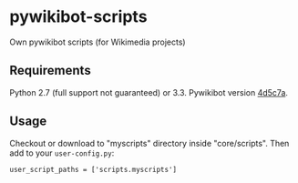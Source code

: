 # pywikibot-scripts
Own pywikibot scripts (for Wikimedia projects)

## Requirements
Python 2.7 (full support not guaranteed) or 3.3.
Pywikibot version [4d5c7a](https://github.com/wikimedia/pywikibot-core/tree/4d5c7a0ccf4ac1cbe2c67a8ede1094675c6126ff).

## Usage
Checkout or download to "myscripts" directory inside "core/scripts".
Then add to your `user-config.py`:
```
user_script_paths = ['scripts.myscripts']
```